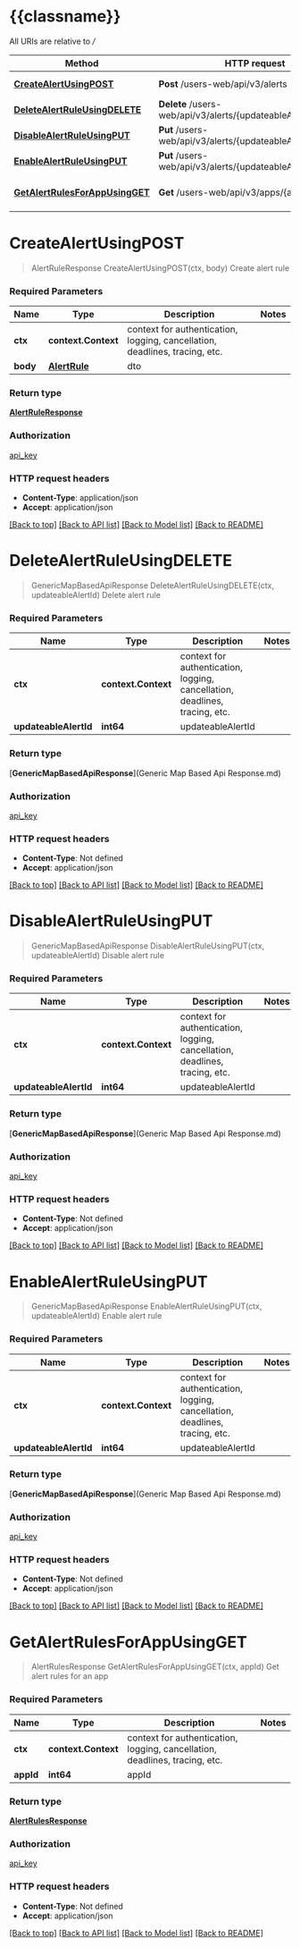 # {{classname}}

All URIs are relative to */*

| Method                                                                      | HTTP request                                                 | Description                |
| --------------------------------------------------------------------------- | ------------------------------------------------------------ | -------------------------- |
| [**CreateAlertUsingPOST**](AlertsApi.md#CreateAlertUsingPOST)               | **Post** /users-web/api/v3/alerts                            | Create alert rule          |
| [**DeleteAlertRuleUsingDELETE**](AlertsApi.md#DeleteAlertRuleUsingDELETE)   | **Delete** /users-web/api/v3/alerts/{updateableAlertId}      | Delete alert rule          |
| [**DisableAlertRuleUsingPUT**](AlertsApi.md#DisableAlertRuleUsingPUT)       | **Put** /users-web/api/v3/alerts/{updateableAlertId}/disable | Disable alert rule         |
| [**EnableAlertRuleUsingPUT**](AlertsApi.md#EnableAlertRuleUsingPUT)         | **Put** /users-web/api/v3/alerts/{updateableAlertId}/enable  | Enable alert rule          |
| [**GetAlertRulesForAppUsingGET**](AlertsApi.md#GetAlertRulesForAppUsingGET) | **Get** /users-web/api/v3/apps/{appId}/alerts                | Get alert rules for an app |

# **CreateAlertUsingPOST**

> AlertRuleResponse CreateAlertUsingPOST(ctx, body)
Create alert rule

### Required Parameters

| Name     | Type                          | Description                                                                 | Notes |
| -------- | ----------------------------- | --------------------------------------------------------------------------- | ----- |
| **ctx**  | **context.Context**           | context for authentication, logging, cancellation, deadlines, tracing, etc. |
| **body** | [**AlertRule**](AlertRule.md) | dto                                                                         |

### Return type

[**AlertRuleResponse**](AlertRuleResponse.md)

### Authorization

[api_key](../README.md#api_key)

### HTTP request headers

- **Content-Type**: application/json
- **Accept**: application/json

[[Back to top]](#) [[Back to API list]](../README.md#documentation-for-api-endpoints) [[Back to Model list]](../README.md#documentation-for-models) [[Back to README]](../README.md)

# **DeleteAlertRuleUsingDELETE**

> GenericMapBasedApiResponse DeleteAlertRuleUsingDELETE(ctx, updateableAlertId)
Delete alert rule

### Required Parameters

| Name                  | Type                | Description                                                                 | Notes |
| --------------------- | ------------------- | --------------------------------------------------------------------------- | ----- |
| **ctx**               | **context.Context** | context for authentication, logging, cancellation, deadlines, tracing, etc. |
| **updateableAlertId** | **int64**           | updateableAlertId                                                           |

### Return type

[**GenericMapBasedApiResponse**](Generic Map Based Api Response.md)

### Authorization

[api_key](../README.md#api_key)

### HTTP request headers

- **Content-Type**: Not defined
- **Accept**: application/json

[[Back to top]](#) [[Back to API list]](../README.md#documentation-for-api-endpoints) [[Back to Model list]](../README.md#documentation-for-models) [[Back to README]](../README.md)

# **DisableAlertRuleUsingPUT**

> GenericMapBasedApiResponse DisableAlertRuleUsingPUT(ctx, updateableAlertId)
Disable alert rule

### Required Parameters

| Name                  | Type                | Description                                                                 | Notes |
| --------------------- | ------------------- | --------------------------------------------------------------------------- | ----- |
| **ctx**               | **context.Context** | context for authentication, logging, cancellation, deadlines, tracing, etc. |
| **updateableAlertId** | **int64**           | updateableAlertId                                                           |

### Return type

[**GenericMapBasedApiResponse**](Generic Map Based Api Response.md)

### Authorization

[api_key](../README.md#api_key)

### HTTP request headers

- **Content-Type**: Not defined
- **Accept**: application/json

[[Back to top]](#) [[Back to API list]](../README.md#documentation-for-api-endpoints) [[Back to Model list]](../README.md#documentation-for-models) [[Back to README]](../README.md)

# **EnableAlertRuleUsingPUT**

> GenericMapBasedApiResponse EnableAlertRuleUsingPUT(ctx, updateableAlertId)
Enable alert rule

### Required Parameters

| Name                  | Type                | Description                                                                 | Notes |
| --------------------- | ------------------- | --------------------------------------------------------------------------- | ----- |
| **ctx**               | **context.Context** | context for authentication, logging, cancellation, deadlines, tracing, etc. |
| **updateableAlertId** | **int64**           | updateableAlertId                                                           |

### Return type

[**GenericMapBasedApiResponse**](Generic Map Based Api Response.md)

### Authorization

[api_key](../README.md#api_key)

### HTTP request headers

- **Content-Type**: Not defined
- **Accept**: application/json

[[Back to top]](#) [[Back to API list]](../README.md#documentation-for-api-endpoints) [[Back to Model list]](../README.md#documentation-for-models) [[Back to README]](../README.md)

# **GetAlertRulesForAppUsingGET**

> AlertRulesResponse GetAlertRulesForAppUsingGET(ctx, appId)
Get alert rules for an app

### Required Parameters

| Name      | Type                | Description                                                                 | Notes |
| --------- | ------------------- | --------------------------------------------------------------------------- | ----- |
| **ctx**   | **context.Context** | context for authentication, logging, cancellation, deadlines, tracing, etc. |
| **appId** | **int64**           | appId                                                                       |

### Return type

[**AlertRulesResponse**](AlertRulesResponse.md)

### Authorization

[api_key](../README.md#api_key)

### HTTP request headers

- **Content-Type**: Not defined
- **Accept**: application/json

[[Back to top]](#) [[Back to API list]](../README.md#documentation-for-api-endpoints) [[Back to Model list]](../README.md#documentation-for-models) [[Back to README]](../README.md)
